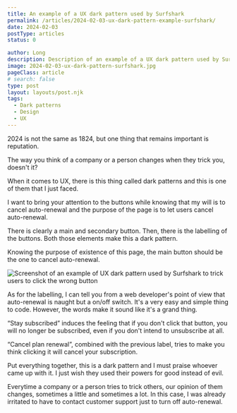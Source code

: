 ```yaml
---
title: An example of a UX dark pattern used by Surfshark
permalink: /articles/2024-02-03-ux-dark-pattern-example-surfshark/
date: 2024-02-03
postType: articles
status: 0

author: Long
description: Description of an example of a UX dark pattern used by Surfshark for cancelling auto-renewal.
image: 2024-02-03-ux-dark-pattern-surfshark.jpg
pageClass: article
# search: false
type: post
layout: layouts/post.njk
tags:
  - Dark patterns
  - Design
  - UX
---
```


2024 is not the same as 1824, but one thing that remains important is reputation.

The way you think of a company or a person changes when they trick you, doesn't it?

When it comes to UX, there is this thing called dark patterns and this is one of them that I just faced.

I want to bring your attention to the buttons while knowing that my will is to cancel auto-renewal and the purpose of the page is to let users cancel auto-renewal.

There is clearly a main and secondary button. Then, there is the labelling of the buttons. Both those elements make this a dark pattern.

Knowing the purpose of existence of this page, the main button should be the one to cancel auto-renewal.

![Screenshot of an example of UX dark pattern used by Surfshark to trick users to click the wrong button](/assets/images/articles/2024-02-03-ux-dark-pattern-surfshark-2.jpg)

As for the labelling, I can tell you from a web developer's point of view that auto-renewal is naught but a on/off switch. It's a very easy and simple thing to code. However, the words make it sound like it's a grand thing.

“Stay subscribed” induces the feeling that if you don't click that button, you will no longer be subscribed, even if you don't intend to unsubscribe at all.

“Cancel plan renewal”, combined with the previous label, tries to make you think clicking it will cancel your subscription.

Put everything together, this is a dark pattern and I must praise whoever came up with it. I just wish they used their powers for good instead of evil.

Everytime a company or a person tries to trick others, our opinion of them changes, sometimes a little and sometimes a lot. In this case, I was already irritated to have to contact customer support just to turn off auto-renewal.
